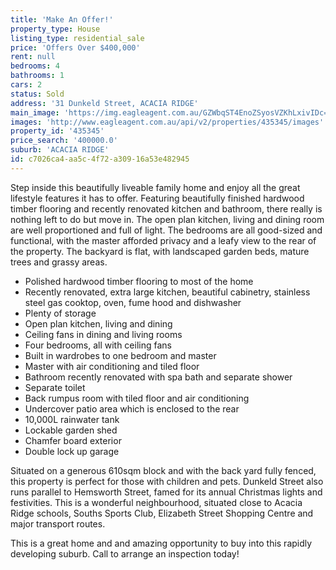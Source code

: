 ```yaml
---
title: 'Make An Offer!'
property_type: House
listing_type: residential_sale
price: 'Offers Over $400,000'
rent: null
bedrooms: 4
bathrooms: 1
cars: 2
status: Sold
address: '31 Dunkeld Street, ACACIA RIDGE'
main_image: 'https://img.eagleagent.com.au/GZWbqST4EnoZSyosVZKhLxivIDc=/1280x854/smart/https://s3-us-west-2.amazonaws.com/eagleagent-orig/images/6823419/121106886-image-M.jpg'
images: 'http://www.eagleagent.com.au/api/v2/properties/435345/images'
property_id: '435345'
price_search: '400000.0'
suburb: 'ACACIA RIDGE'
id: c7026ca4-aa5c-4f72-a309-16a53e482945
---
```

Step inside this beautifully liveable family home and enjoy all the great lifestyle features it has to offer. Featuring beautifully finished hardwood timber flooring and recently renovated kitchen and bathroom, there really is nothing left to do but move in. The open plan kitchen, living and dining room are well proportioned and full of light. The bedrooms are all good-sized and functional, with the master afforded privacy and a leafy view to the rear of the property. The backyard is flat, with landscaped garden beds, mature trees and grassy areas.

*  Polished hardwood timber flooring to most of the home
*  Recently renovated, extra large kitchen, beautiful cabinetry, stainless steel gas cooktop, oven, fume hood and dishwasher
*  Plenty of storage
*  Open plan kitchen, living and dining
*  Ceiling fans in dining and living rooms
*  Four bedrooms, all with ceiling fans
*  Built in wardrobes to one bedroom and master
*  Master with air conditioning and tiled floor
*  Bathroom recently renovated with spa bath and separate shower
*  Separate toilet
*  Back rumpus room with tiled floor and air conditioning
*  Undercover patio area which is enclosed to the rear
*  10,000L rainwater tank
*  Lockable garden shed
*  Chamfer board exterior
*  Double lock up garage

Situated on a generous 610sqm block and with the back yard fully fenced, this property is perfect for those with children and pets. Dunkeld Street also runs parallel to Hemsworth Street, famed for its annual Christmas lights and festivities. This is a wonderful neighbourhood, situated close to Acacia Ridge schools, Souths Sports Club, Elizabeth Street Shopping Centre and major transport routes.

This is a great home and and amazing opportunity to buy into this rapidly developing suburb. Call to arrange an inspection today!